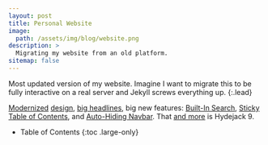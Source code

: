 ```yaml
---
layout: post
title: Personal Website
image: 
  path: /assets/img/blog/website.png
description: >
  Migrating my website from an old platform.
sitemap: false
---
```


Most updated version of my website. Imagine I want to migrate this to be fully interactive on a real server and Jekyll screws everything up.
{:.lead}

[Modernized](#linking-in-style) [design](#whats-in-the-cards), [big headlines](#ready-for-the-big-screen), big new features: [Built-In Search](#built-in-search), [Sticky Table of Contents](#sticky-table-of-contents), and [Auto-Hiding Navbar](#auto-hiding-navbar). That [and more](#and-much-more) is Hydejack 9.

- Table of Contents
{:toc .large-only}

